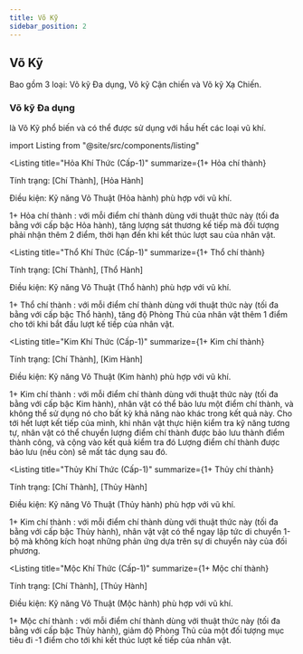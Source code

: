 ```yaml
---
title: Võ Kỹ
sidebar_position: 2
---
```


## Võ Kỹ

Bao gồm 3 loại: Võ kỹ Đa dụng, Võ kỹ Cận chiến và Võ kỹ Xạ Chiến.

### Võ kỹ Đa dụng

là Võ Kỹ phổ biến và có thể được sử dụng với hầu hết các loại vũ khí.

import Listing from "@site/src/components/listing"


<Listing 
    title="Hỏa Khí Thức (Cấp-1)" 
    summarize={<HoaHanhColor>1+ Hỏa chí thành</HoaHanhColor>}
>
Tính trạng: [Chí Thành], [Hỏa Hành]

Điều kiện: Kỹ năng Võ Thuật <HoaHanhColor>(Hỏa hành)</HoaHanhColor> phù hợp với vũ khí.

<HoaHanhColor>1+ Hỏa chí thành </HoaHanhColor>: với mỗi điểm chí thành dùng với thuật thức này (tối đa bằng với cấp bậc Hỏa hành), tăng lượng sát thương kế tiếp mà đối tượng phải nhận thêm 2 điểm, thời hạn đến khi kết thúc lượt sau của nhân vật.
</Listing>

<Listing 
    title="Thổ Khí Thức (Cấp-1)" 
    summarize={<ThoHanhColor>1+ Thổ chí thành</ThoHanhColor>}
>
Tính trạng: [Chí Thành], [Thổ Hành]

Điều kiện: Kỹ năng Võ Thuật <ThoHanhColor>(Thổ hành)</ThoHanhColor> phù hợp với vũ khí.

<ThoHanhColor>1+ Thổ chí thành </ThoHanhColor>: với mỗi điểm chí thành dùng với thuật thức này (tối đa bằng với cấp bậc Thổ hành),  tăng độ Phòng Thủ của nhân vật thêm 1 điểm cho tới khi bắt đầu lượt kế tiếp của nhân vật.
</Listing>

<Listing 
    title="Kim Khí Thức (Cấp-1)" 
    summarize={<KimHanhColor>1+ Kim chí thành</KimHanhColor>}
>
Tính trạng: [Chí Thành], [Kim Hành]

Điều kiện: Kỹ năng Võ Thuật <KimHanhColor>(Kim hành)</KimHanhColor> phù hợp với vũ khí.

<KimHanhColor>1+ Kim chí thành </KimHanhColor>: với mỗi điểm chí thành dùng với thuật thức này (tối đa bằng với cấp bậc Kim hành),  nhân vật có thể bảo lưu một điểm chí thành, và không thể sử dụng nó cho bất kỳ khả năng nào khác trong kết quả này. Cho tới hết lượt kết tiếp của mình, khi nhân vật thực hiện kiểm tra kỹ năng tương tự, nhân vật có thể chuyển lượng điểm chí thành được bảo lưu thành điểm thành công, và cộng vào kết quả kiểm tra đó Lượng điểm chí thành được bảo lưu (nếu còn) sẽ mất tác dụng sau đó.
</Listing>

<Listing 
    title="Thủy Khí Thức (Cấp-1)" 
    summarize={<ThuyHanhColor>1+ Thủy chí thành</ThuyHanhColor>}
>
Tính trạng: [Chí Thành], [Thủy Hành]

Điều kiện: Kỹ năng Võ Thuật <ThuyHanhColor>(Thủy hành)</ThuyHanhColor> phù hợp với vũ khí.

<ThuyHanhColor>1+ Kim chí thành </ThuyHanhColor>: với mỗi điểm chí thành dùng với thuật thức này (tối đa bằng với cấp bậc Thủy hành),  nhân vật vật có thể ngay lập tức di chuyển 1-bộ mà không kích hoạt những phản ứng dựa trên sự di chuyển này của đối phương.
</Listing>

<Listing 
    title="Mộc Khí Thức (Cấp-1)" 
    summarize={<MocHanhColor>1+ Mộc chí thành</MocHanhColor>}
>
Tính trạng: [Chí Thành], [Thủy Hành]

Điều kiện: Kỹ năng Võ Thuật <MocHanhColor>(Mộc hành)</MocHanhColor> phù hợp với vũ khí.

<MocHanhColor>1+ Mộc chí thành </MocHanhColor>: với mỗi điểm chí thành dùng với thuật thức này (tối đa bằng với cấp bậc Thủy hành), giảm độ Phòng Thủ của một đối tượng mục tiêu đi -1 điểm cho tới khi kết thúc lượt kế tiếp của nhân vật.
</Listing>
